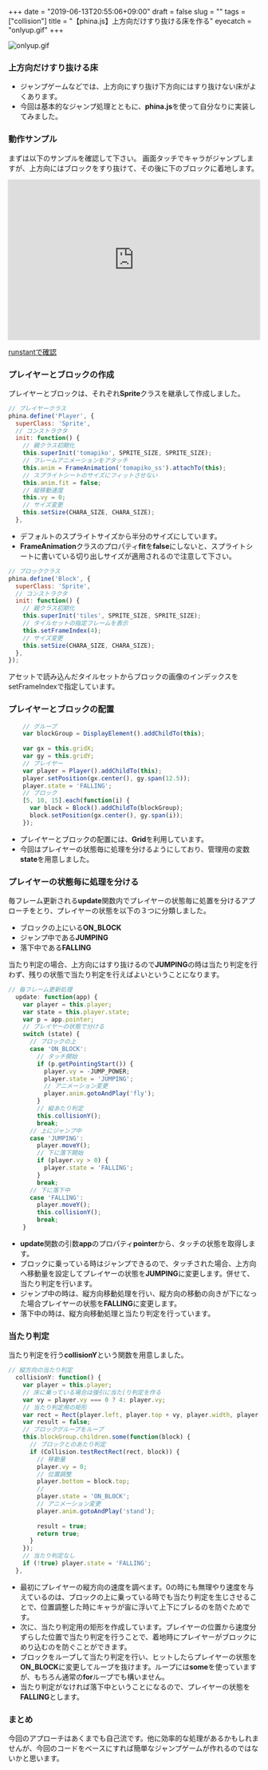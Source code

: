 +++
date = "2019-06-13T20:55:06+09:00"
draft = false
slug = ""
tags = ["collision"]
title = "【phina.js】上方向だけすり抜ける床を作る"
eyecatch = "onlyup.gif"
+++

![onlyup.gif](onlyup.gif)

### 上方向だけすり抜ける床
- ジャンプゲームなどでは、上方向にすり抜け下方向にはすり抜けない床がよくあります。
- 今回は基本的なジャンプ処理とともに、**phina.js**を使って自分なりに実装してみました。

### 動作サンプル
まずは以下のサンプルを確認して下さい。 画面タッチでキャラがジャンプしますが、上方向にはブロックをすり抜けて、その後に下のブロックに着地します。

<div class='runstant'><iframe src='https://runstant.com/alkn203/projects/61d44965/full' width='100%' height='320px' style='border:0px;box-shadow:0px 0px 2px 0px #aaa'></iframe></div>

[runstantで確認](https://runstant.com/alkn203/projects/61d44965)

### プレイヤーとブロックの作成
プレイヤーとブロックは、それぞれ**Sprite**クラスを継承して作成しました。

```javascript
// プレイヤークラス
phina.define('Player', {
  superClass: 'Sprite',
  // コンストラクタ
  init: function() {
    // 親クラス初期化
    this.superInit('tomapiko', SPRITE_SIZE, SPRITE_SIZE);
    // フレームアニメーションをアタッチ
    this.anim = FrameAnimation('tomapiko_ss').attachTo(this);
    // スプライトシートのサイズにフィットさせない
    this.anim.fit = false;
    // 縦移動速度
    this.vy = 0;
    // サイズ変更
    this.setSize(CHARA_SIZE, CHARA_SIZE);
  }, 
```

- デフォルトのスプライトサイズから半分のサイズにしています。
- **FrameAnimation**クラスのプロパティ**fit**を**false**にしないと、スプライトシートに書いている切り出しサイズが適用されるので注意して下さい。

```javascript
// ブロッククラス
phina.define('Block', {
  superClass: 'Sprite',
  // コンストラクタ
  init: function() {
    // 親クラス初期化
    this.superInit('tiles', SPRITE_SIZE, SPRITE_SIZE);
    // タイルセットの指定フレームを表示   
    this.setFrameIndex(4);
    // サイズ変更
    this.setSize(CHARA_SIZE, CHARA_SIZE);
  },
});
```

アセットで読み込んだタイルセットからブロックの画像のインデックスをsetFrameIndexで指定しています。 

### プレイヤーとブロックの配置

```javascript
    // グループ
    var blockGroup = DisplayElement().addChildTo(this);
    
    var gx = this.gridX;
    var gy = this.gridY;
    // プレイヤー
    var player = Player().addChildTo(this);
    player.setPosition(gx.center(), gy.span(12.5));
    player.state = 'FALLING';
    // ブロック
    [5, 10, 15].each(function(i) {
      var block = Block().addChildTo(blockGroup);
      block.setPosition(gx.center(), gy.span(i));
    });
```

- プレイヤーとブロックの配置には、**Grid**を利用しています。
- 今回はプレイヤーの状態毎に処理を分けるようにしており、管理用の変数**state**を用意しました。

### プレイヤーの状態毎に処理を分ける
毎フレーム更新される**update**関数内でプレイヤーの状態毎に処置を分けるアプローチをとり、プレイヤーの状態を以下の３つに分類しました。

- ブロックの上にいる**ON_BLOCK**
- ジャンプ中である**JUMPING**
- 落下中である**FALLING**

当たり判定の場合、上方向にはすり抜けるので**JUMPING**の時は当たり判定を行わず、残りの状態で当たり判定を行えばよいということになります。

```javascript
// 毎フレーム更新処理
  update: function(app) {
    var player = this.player;
    var state = this.player.state;
    var p = app.pointer;
    // プレイヤーの状態で分ける
    switch (state) {
      // ブロックの上
      case 'ON_BLOCK':
        // タッチ開始
        if (p.getPointingStart()) {
          player.vy = -JUMP_POWER;
          player.state = 'JUMPING';
          // アニメーション変更
          player.anim.gotoAndPlay('fly');
        }
        // 縦あたり判定
        this.collisionY();
        break;
      // 上にジャンプ中
      case 'JUMPING':
        player.moveY();
        // 下に落下開始
        if (player.vy > 0) {
          player.state = 'FALLING';
        }
        break;
      // 下に落下中  
      case 'FALLING':
        player.moveY();
        this.collisionY();
        break;
    }
```

- **update**関数の引数**app**のプロパティ**pointer**から、タッチの状態を取得します。
- ブロックに乗っている時はジャンプできるので、タッチされた場合、上方向へ移動量を設定してプレイヤーの状態を**JUMPING**に変更します。併せて、当たり判定を行います。
- ジャンプ中の時は、縦方向移動処理を行い、縦方向の移動の向きが下になった場合プレイヤーの状態を**FALLING**に変更します。
- 落下中の時は、縦方向移動処理と当たり判定を行っています。 

### 当たり判定
当たり判定を行う**collisionY**という関数を用意しました。

```javascript
// 縦方向の当たり判定
  collisionY: function() {
    var player = this.player;
    // 床に乗っている場合は強引に当た(り判定を作る
    var vy = player.vy === 0 ? 4: player.vy;
    // 当たり判定用の矩形
    var rect = Rect(player.left, player.top + vy, player.width, player.height);
    var result = false;
    // ブロックグループをループ
    this.blockGroup.children.some(function(block) {
      // ブロックとのあたり判定
      if (Collision.testRectRect(rect, block)) {
        // 移動量
        player.vy = 0;
        // 位置調整
        player.bottom = block.top;
        //
        player.state = 'ON_BLOCK';
        // アニメーション変更
        player.anim.gotoAndPlay('stand');
        
        result = true;
        return true;
      }
    });
    // 当たり判定なし
    if (!true) player.state = 'FALLING';
  },
```

- 最初にプレイヤーの縦方向の速度を調べます。0の時にも無理やり速度を与えているのは、ブロックの上に乗っている時でも当たり判定を生じさせることで、位置調整した時にキャラが宙に浮いて上下にブレるのを防ぐためです。
- 次に、当たり判定用の矩形を作成しています。プレイヤーの位置から速度分ずらした位置で当たり判定を行うことで、着地時にプレイヤーがブロックにめり込むのを防ぐことができます。
- ブロックをループして当たり判定を行い、ヒットしたらプレイヤーの状態を**ON_BLOCK**に変更してループを抜けます。ループには**some**を使っていますが、もちろん通常の**for**ループでも構いません。
- 当たり判定がなければ落下中ということになるので、プレイヤーの状態を**FALLING**とします。
 
### まとめ
今回のアプローチはあくまでも自己流です。他に効率的な処理があるかもしれませんが、今回のコードをベースにすれば簡単なジャンプゲームが作れるのではないかと思います。
